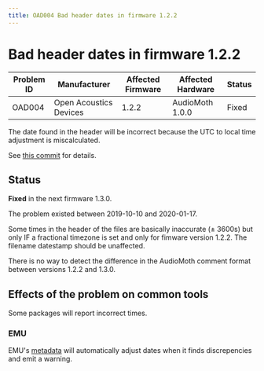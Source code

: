 ```yaml
---
title: OAD004 Bad header dates in firmware 1.2.2
---
```


# Bad header dates in firmware 1.2.2

|Problem ID | Manufacturer | Affected Firmware | Affected Hardware | Status              |
|-----------|--------------|------------------|---------------------|--------------------|
|OAD004        |Open Acoustics Devices | 1.2.2 | AudioMoth 1.0.0     |   Fixed     |

The date found in the header will be incorrect because the UTC to local time adjustment is
miscalculated.

See [this commit](https://github.com/OpenAcousticDevices/AudioMoth-Firmware-Basic/commit/f653e2feaf0a64e98ae23334800990ac5886205b) for details.

## Status

**Fixed** in the next firmware 1.3.0.

The problem existed between <date>2019-10-10</date> and <date>2020-01-17</date>.

Some times in the header of the files are basically inaccurate (± 3600s) but only IF a fractional timezone is set and only for fimware version 1.2.2.
The filename datestamp should be unaffected.

There is no way to detect the difference in the AudioMoth comment format between versions 1.2.2 and 1.3.0.

## Effects of the problem on common tools

Some packages will report incorrect times.

### EMU

EMU's [metadata](https://github.com/QutEcoacoustics/emu/blob/master/docs/metadata.md) will automatically adjust dates when it finds discrepencies
and emit a warning.
